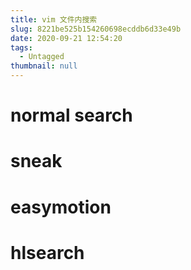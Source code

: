 ```yaml
---
title: vim 文件内搜索
slug: 8221be525b154260698ecddb6d33e49b
date: 2020-09-21 12:54:20
tags:
  - Untagged
thumbnail: null
---
```


# normal search

# sneak

# easymotion

# hlsearch

